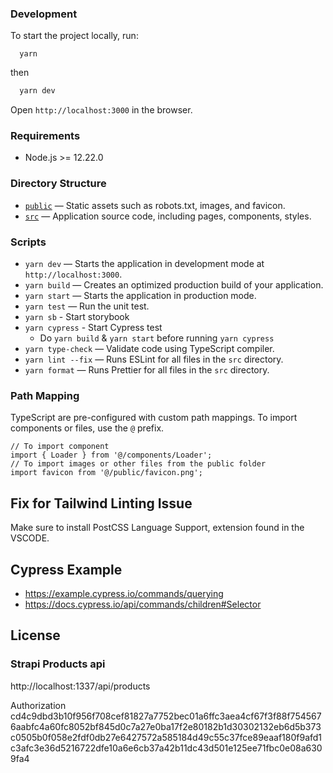 ### Development

To start the project locally, run:

```
  yarn
```

then

```bash
  yarn dev
```

Open `http://localhost:3000` in the browser.

### Requirements

- Node.js >= 12.22.0

### Directory Structure

- [`public`](./public) — Static assets such as robots.txt, images, and favicon.<br>
- [`src`](./src) — Application source code, including pages, components, styles.

### Scripts

- `yarn dev` — Starts the application in development mode at `http://localhost:3000`.
- `yarn build` — Creates an optimized production build of your application.
- `yarn start` — Starts the application in production mode.
- `yarn test` — Run the unit test.
- `yarn sb` - Start storybook
- `yarn cypress` - Start Cypress test
  - Do `yarn build` & `yarn start` before running `yarn cypress`
- `yarn type-check` — Validate code using TypeScript compiler.
- `yarn lint --fix` — Runs ESLint for all files in the `src` directory.
- `yarn format` — Runs Prettier for all files in the `src` directory.

### Path Mapping

TypeScript are pre-configured with custom path mappings. To import components or files, use the `@` prefix.

```tsx
// To import component
import { Loader } from '@/components/Loader';
// To import images or other files from the public folder
import favicon from '@/public/favicon.png';
```

## Fix for Tailwind Linting Issue

Make sure to install PostCSS Language Support, extension found in the VSCODE.

## Cypress Example

- https://example.cypress.io/commands/querying
- https://docs.cypress.io/api/commands/children#Selector

## License

### Strapi Products api

http://localhost:1337/api/products

Authorization cd4c9dbd3b10f956f708cef81827a7752bec01a6ffc3aea4cf67f3f88f7545676aabfc4a60fc8052bf845d0c7a27e0ba17f2e80182b1d30302132eb6d5b373c0505b0f058e2fdf0db27e6427572a585184d49c55c37fce89eaaf180f9afd1c3afc3e36d5216722dfe10a6e6cb37a42b11dc43d501e125ee71fbc0e08a6309fa4
